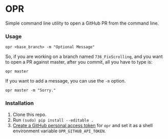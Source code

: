 # OPR


Simple command line utility to open a GitHub PR from the command line.

### Usage

```
opr <base_branch> -m "Optional Message"

```

So, if you are working on a branch named `736_FixScrolling`, and you want to open a PR against master, after you commit, all you have to type is:

```
opr master
```

If you want to add a message, you can use the `-m` option.

```
opr master -m "Sorry."
```

### Installation
1. Clone this repo.
2. Run `(sudo) pip install --editable .`
3. [Create a GitHub personal access token](https://github.com/settings/tokens) for `opr` and set it as a shell environment variable `OPR_GITHUB_API_TOKEN`.

